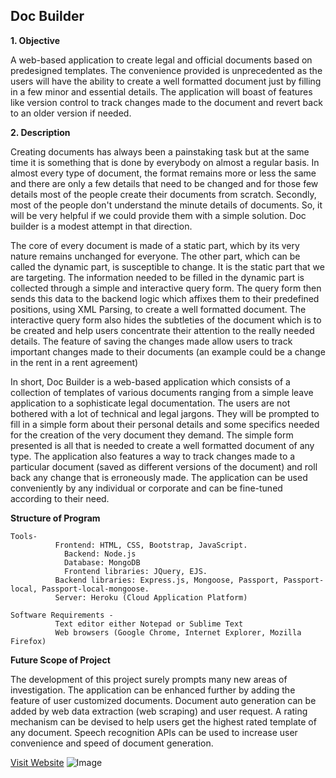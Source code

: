 ## Doc Builder

**1. Objective**

 A web-based application to create legal and official documents based on predesigned templates. The convenience provided is unprecedented as the users will have the ability to create a well formatted document just by filling in a few minor and essential details. The application will boast of features like version control to track changes made to the document and revert back to an older version if needed.
 
**2. Description**

Creating documents has always been a painstaking task but at the same time it is something that is done by everybody on almost a regular basis. In almost every type of document, the format remains more or less the same and there are only a few details that need to be changed and for those few details most of the people create their documents from scratch. Secondly, most of the people don't understand the minute details of documents. So, it will be very helpful if we could provide them with a simple solution. Doc builder is a modest attempt in that direction.

The core of every document is made of a static part, which by its very nature remains unchanged for everyone. The other part, which can be called the dynamic part, is susceptible to change. It is the static part that we are targeting. The information needed to be filled in the dynamic part is collected through a simple and interactive query form. The query form then sends this data to the backend logic which affixes them to their predefined positions, using XML Parsing, to create a well formatted document. The interactive query form also hides the subtleties of the document which is to be created and help users concentrate their attention to the really needed details. The feature of saving the changes made allow users to track important changes made to their documents (an example could be a change in the rent in a rent agreement)

In short, Doc Builder is a web-based application which consists of a collection of templates of various documents ranging from a simple leave application to a sophisticate legal documentation. The users are not bothered with a lot of technical and legal jargons. They will be prompted to fill in a simple form about their personal details and some specifics needed for the creation of the very document they demand. The simple form presented is all that is needed to create a well formatted document of any type. The application also features a way to track changes made to a particular document (saved as different versions of the document) and roll back any change that is erroneously made. The application can be used conveniently by any individual or corporate and can be fine-tuned according to their need.

**Structure of Program**
```
Tools-
          Frontend: HTML, CSS, Bootstrap, JavaScript.
	        Backend: Node.js 
	        Database: MongoDB
	        Frontend libraries: JQuery, EJS.
          Backend libraries: Express.js, Mongoose, Passport, Passport-local, Passport-local-mongoose.
          Server: Heroku (Cloud Application Platform)

Software Requirements -
          Text editor either Notepad or Sublime Text
          Web browsers (Google Chrome, Internet Explorer, Mozilla Firefox)
```
**Future Scope of Project**

The development of this project surely prompts many new areas of investigation. The application can be enhanced further by adding the feature of user customized documents. Document auto generation can be added by web data extraction (web scraping) and user request. A rating mechanism can be devised to help users get the highest rated template of any document. Speech recognition APIs can be used to increase user convenience and speed of document generation.

[Visit Website](https://docsbuilder.herokuapp.com/)
![Image](https://docsbuilder.herokuapp.com/img/portfolio-3.jpg)
